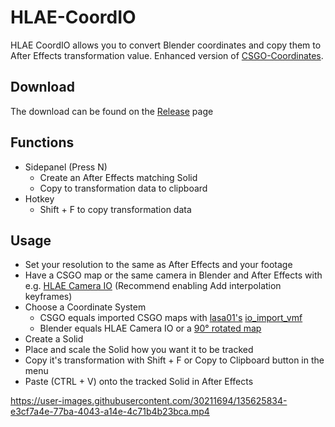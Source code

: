 # HLAE-CoordIO

HLAE CoordIO allows you to convert Blender coordinates and copy them to After Effects transformation value. Enhanced version of [CSGO-Coordinates](https://github.com/Devostated/CSGO-Coordinates).


## Download

The download can be found on the [Release](https://github.com/Devostated/HLAE-CoordIO/releases) page

## Functions
* Sidepanel (Press N)
  * Create an After Effects matching Solid
  * Copy to transformation data to clipboard
* Hotkey
  *  Shift + F to copy transformation data 

## Usage
* Set your resolution to the same as After Effects and your footage
* Have a CSGO map or the same camera in Blender and After Effects with e.g. [HLAE Camera IO](https://www.advancedfx.org/download/#tools-hlae-camio) (Recommend enabling Add interpolation keyframes)
* Choose a Coordinate System
  * CSGO equals imported CSGO maps with [lasa01's](https://github.com/lasa01) [io_import_vmf](https://github.com/lasa01/io_import_vmf)
  * Blender equals HLAE Camera IO or a [90° rotated map](https://github.com/lasa01/io_import_vmf/wiki/FAQ#how-to-import-the-players-and-camera-too)
* Create a Solid
* Place and scale the Solid how you want it to be tracked
* Copy it's transformation with Shift + F or Copy to Clipboard button in the menu
* Paste (CTRL + V) onto the tracked Solid in After Effects


https://user-images.githubusercontent.com/30211694/135625834-e3cf7a4e-77ba-4043-a14e-4c71b4b23bca.mp4



